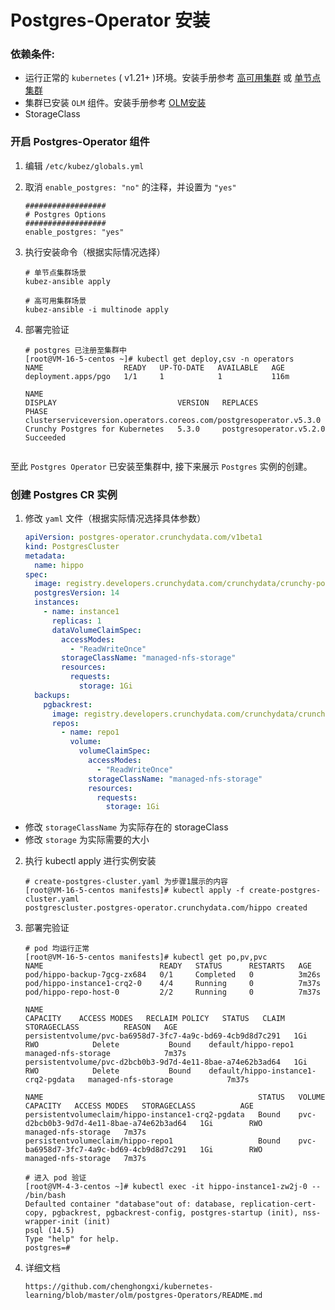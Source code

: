 # Postgres-Operator 安装

### 依赖条件:
- 运行正常的 `kubernetes` ( v1.21+ )环境。安装手册参考 [高可用集群](../install/multinode.md) 或 [单节点集群](../install/all-in-one.md)
- 集群已安装 `OLM` 组件。安装手册参考 [OLM安装](../paas/olm.md)
- StorageClass

### 开启 Postgres-Operator 组件
1. 编辑 `/etc/kubez/globals.yml`

2. 取消 `enable_postgres: "no"` 的注释，并设置为 `"yes"`
    ```shell
    ##################
    # Postgres Options 
    ##################
    enable_postgres: "yes"
    ```
3. 执行安装命令（根据实际情况选择）
    ```shell
    # 单节点集群场景
    kubez-ansible apply

    # 高可用集群场景
    kubez-ansible -i multinode apply
    ```
4. 部署完验证
    ```shell
    # postgres 已注册至集群中
    [root@VM-16-5-centos ~]# kubectl get deploy,csv -n operators
    NAME                  READY   UP-TO-DATE   AVAILABLE   AGE
    deployment.apps/pgo   1/1     1            1           116m

    NAME                                                                 DISPLAY                           VERSION   REPLACES                  PHASE
    clusterserviceversion.operators.coreos.com/postgresoperator.v5.3.0   Crunchy Postgres for Kubernetes   5.3.0     postgresoperator.v5.2.0   Succeeded


至此 `Postgres Operator` 已安装至集群中, 接下来展示 `Postgres` 实例的创建。

### 创建 Postgres CR 实例
1. 修改 `yaml` 文件（根据实际情况选择具体参数）
   ```yaml
   apiVersion: postgres-operator.crunchydata.com/v1beta1
   kind: PostgresCluster
   metadata:
     name: hippo
   spec:
     image: registry.developers.crunchydata.com/crunchydata/crunchy-postgres:ubi8-14.5-1
     postgresVersion: 14
     instances:
       - name: instance1
         replicas: 1
         dataVolumeClaimSpec:
           accessModes:
             - "ReadWriteOnce"
           storageClassName: "managed-nfs-storage"
           resources:
             requests:
               storage: 1Gi
     backups:
       pgbackrest:
         image: registry.developers.crunchydata.com/crunchydata/crunchy-pgbackrest:ubi8-2.40-1
         repos:
           - name: repo1
             volume:
               volumeClaimSpec:
                 accessModes:
                   - "ReadWriteOnce"
                 storageClassName: "managed-nfs-storage"
                 resources:
                   requests:
                     storage: 1Gi
   ```
- 修改 `storageClassName` 为实际存在的 storageClass
- 修改 `storage` 为实际需要的大小

2. 执行 kubectl apply 进行实例安装  
   ```shell
   # create-postgres-cluster.yaml 为步骤1展示的内容
   [root@VM-16-5-centos manifests]# kubectl apply -f create-postgres-cluster.yaml
   postgrescluster.postgres-operator.crunchydata.com/hippo created
   ```   

3. 部署完验证
   ```shell
   # pod 均运行正常
   [root@VM-16-5-centos manifests]# kubectl get po,pv,pvc
   NAME                          READY   STATUS      RESTARTS   AGE
   pod/hippo-backup-7gcg-zx684   0/1     Completed   0          3m26s
   pod/hippo-instance1-crq2-0    4/4     Running     0          7m37s
   pod/hippo-repo-host-0         2/2     Running     0          7m37s

   NAME                                                        CAPACITY    ACCESS MODES   RECLAIM POLICY   STATUS   CLAIM                                 STORAGECLASS          REASON   AGE
   persistentvolume/pvc-ba6958d7-3fc7-4a9c-bd69-4cb9d8d7c291   1Gi        RWO            Delete           Bound    default/hippo-repo1                   managed-nfs-storage            7m37s
   persistentvolume/pvc-d2bcb0b3-9d7d-4e11-8bae-a74e62b3ad64   1Gi        RWO            Delete           Bound    default/hippo-instance1-crq2-pgdata   managed-nfs-storage            7m37s

   NAME                                                STATUS   VOLUME                                     CAPACITY   ACCESS MODES   STORAGECLASS          AGE
   persistentvolumeclaim/hippo-instance1-crq2-pgdata   Bound    pvc-d2bcb0b3-9d7d-4e11-8bae-a74e62b3ad64   1Gi        RWO            managed-nfs-storage   7m37s
   persistentvolumeclaim/hippo-repo1                   Bound    pvc-ba6958d7-3fc7-4a9c-bd69-4cb9d8d7c291   1Gi        RWO            managed-nfs-storage   7m37s

   # 进入 pod 验证
   [root@VM-4-3-centos ~]# kubectl exec -it hippo-instance1-zw2j-0 -- /bin/bash
   Defaulted container "database"out of: database, replication-cert-copy, pgbackrest, pgbackrest-config, postgres-startup (init), nss-wrapper-init (init)
   psql (14.5)
   Type "help" for help.
   postgres=#
   ```
4. 详细文档
   ```shell
   https://github.com/chenghongxi/kubernetes-learning/blob/master/olm/postgres-Operators/README.md
   ```
